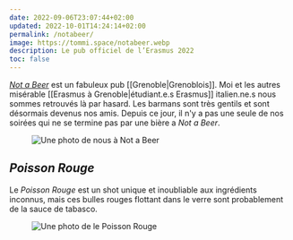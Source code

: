 ```yaml
---
date: 2022-09-06T23:07:44+02:00
updated: 2022-10-01T14:24:14+02:00
permalink: /notabeer/
image: https://tommi.space/notabeer.webp
description: Le pub officiel de l’Erasmus 2022
toc: false
---
```

<cite lang='en'>[Not a Beer](https://notabeer.com 'Site officiel de Not a Beer')</cite> est un fabuleux pub [[Grenoble|Grenoblois]]. Moi et les autres misérable [[Erasmus à Grenoble|étudiant.e.s Erasmus]] italien.ne.s nous sommes retrouvés là par hasard. Les barmans sont très gentils et sont désormais devenus nos amis. Depuis ce jour, il n'y a pas une seule de nos soirées qui ne se termine pas par une bière a <cite lang='en'>Not a Beer</cite>.

<figure><img src='https://tommi.space/notabeer.webp' alt='Une photo de nous à Not a Beer'></figure>

## <cite>Poisson Rouge</cite>

Le <cite>Poisson Rouge</cite> est un shot unique et inoubliable aux ingrédients inconnus, mais ces bulles rouges flottant dans le verre sont probablement de la sauce de tabasco.

<figure><img src='https://tommi.space/poisson-rouge.webp' alt='Une photo de le Poisson Rouge'></figure>